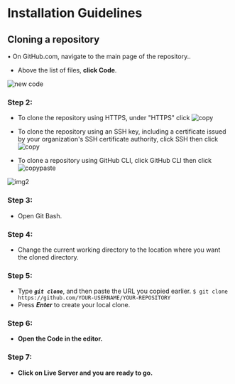 
# Installation Guidelines


##  Cloning a repository
&bull; On GitHub.com, navigate to the main page of the repository..
-  Above the list of files, **click  Code**. 

![new code](https://user-images.githubusercontent.com/81984963/233764153-251f9cde-0d94-46f1-bf51-2709649b6a0b.jpg)

### Step 2:
- To clone the repository using HTTPS, under "HTTPS" click ![copy](https://user-images.githubusercontent.com/81984963/233764416-64fc59f1-b357-45cb-ae24-bc90b82d3eee.jpg)

- To clone the repository using an SSH key, including a certificate issued by your organization's SSH certificate authority, click SSH then click ![copy](https://user-images.githubusercontent.com/81984963/233764416-64fc59f1-b357-45cb-ae24-bc90b82d3eee.jpg)

- To clone a repository using GitHub CLI, click GitHub CLI then click ![copypaste](https://user-images.githubusercontent.com/81984963/233764610-59c07346-8c77-4ce3-99fd-c7930b767146.jpg)


![img2](https://user-images.githubusercontent.com/81984963/233764681-5c5a9b28-9358-48e0-a3f2-42afe84f7182.jpg)


### Step 3:

- Open Git Bash.

### Step 4:
- Change the current working directory to the location where you want the cloned directory.
### Step 5:

- Type ***`git clone`***, and then paste the URL you copied earlier.
`$ git clone https://github.com/YOUR-USERNAME/YOUR-REPOSITORY`
- Press  ***Enter***  to create your local clone.

### Step 6:

- **Open the Code in the editor.**

### Step 7:

- **Click on  Live Server and you are ready to go.** 






